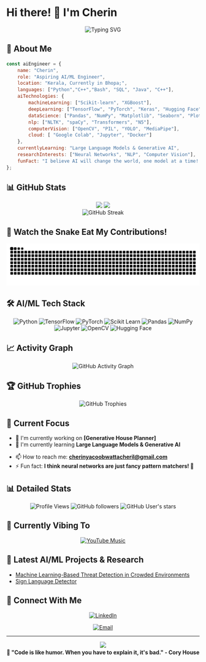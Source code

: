 # Hi there! 👋 I'm Cherin

<div align="center">
  <img src="https://readme-typing-svg.herokuapp.com?font=Fira+Code&pause=1000&color=00D4AA&center=true&vCenter=true&width=435&lines=AI+%26+ML+Engineer;Data+Science+Enthusiast;Building+Intelligent+Systems;Always+exploring+new+algorithms!" alt="Typing SVG" />
</div>

## 🚀 About Me

```javascript
const aiEngineer = {
    name: "Cherin",
    role: "Aspiring AI/ML Engineer",
    location: "Kerala, Currently in Bhopa;",
    languages: ["Python","C++","Bash", "SQL", "Java", "C++"],
    aiTechnologies: {
        machineLearning: ["Scikit-learn", "XGBoost"],
        deepLearning: ["TensorFlow", "PyTorch", "Keras", "Hugging Face"],
        dataScience: ["Pandas", "NumPy", "Matplotlib", "Seaborn", "Plotly"],
        nlp: ["NLTK", "spaCy", "Transformers", "N5"],
        computerVision: ["OpenCV", "PIL", "YOLO", "MediaPipe"],
        cloud: [ "Google Colab", "Jupyter", "Docker"]
    },
    currentlyLearning: "Large Language Models & Generative AI",
    researchInterests: ["Neural Networks", "NLP", "Computer Vision"],
    funFact: "I believe AI will change the world, one model at a time! 🤖"
};
```

## 📊 GitHub Stats

<div align="center">
  <img height="180em" src="https://github-readme-stats.vercel.app/api?username=EnvisDrako&show_icons=true&theme=tokyonight&include_all_commits=true&count_private=true"/>
  <img height="180em" src="https://github-readme-stats.vercel.app/api/top-langs/?username=EnvisDrako&layout=compact&langs_count=8&theme=tokyonight"/>
</div>

<div align="center">
  <img src="https://github-readme-streak-stats.herokuapp.com/?user=EnvisDrako&theme=tokyonight" alt="GitHub Streak" />
</div>

## 🐍 Watch the Snake Eat My Contributions!

<div align="center">
  <img src="https://raw.githubusercontent.com/EnvisDrako/EnvisDrako/output/snake.svg" alt="Snake animation" />
</div>

## 🛠️ AI/ML Tech Stack

<div align="center">
  
![Python](https://img.shields.io/badge/-Python-3776AB?style=for-the-badge&logo=python&logoColor=white)
![TensorFlow](https://img.shields.io/badge/-TensorFlow-FF6F00?style=for-the-badge&logo=tensorflow&logoColor=white)
![PyTorch](https://img.shields.io/badge/-PyTorch-EE4C2C?style=for-the-badge&logo=pytorch&logoColor=white)
![Scikit Learn](https://img.shields.io/badge/-Scikit%20Learn-F7931E?style=for-the-badge&logo=scikit-learn&logoColor=white)
![Pandas](https://img.shields.io/badge/-Pandas-150458?style=for-the-badge&logo=pandas&logoColor=white)
![NumPy](https://img.shields.io/badge/-NumPy-013243?style=for-the-badge&logo=numpy&logoColor=white)
![Jupyter](https://img.shields.io/badge/-Jupyter-F37626?style=for-the-badge&logo=jupyter&logoColor=white)
![OpenCV](https://img.shields.io/badge/-OpenCV-5C3EE8?style=for-the-badge&logo=opencv&logoColor=white)
![Hugging Face](https://img.shields.io/badge/-🤗%20Hugging%20Face-FFD21E?style=for-the-badge&logoColor=black)

</div>

## 📈 Activity Graph

<div align="center">
  <img src="https://github-readme-activity-graph.vercel.app/graph?username=EnvisDrako&theme=tokyo-night&bg_color=1a1b27&color=00d4aa&line=00d4aa&point=ffffff" alt="GitHub Activity Graph" />
</div>

## 🏆 GitHub Trophies

<div align="center">
  <img src="https://github-profile-trophy.vercel.app/?username=EnvisDrako&theme=tokyonight&row=1&column=6&margin-h=8&margin-w=8&no-bg=false&no-frame=false" alt="GitHub Trophies" />
</div>

## 🎯 Current Focus

- 🔭 I'm currently working on **[Generative House Planner]**
- 🌱 I'm currently learning **Large Language Models & Generative AI**
<!-- - 👯 I'm looking to collaborate on **AI/ML Research Projects** -->
<!-- - 💬 Ask me about **Machine Learning, Deep Learning, Data Science** -->
- 📫 How to reach me: **cherinyacoobwattacheril@gmail.com**
- ⚡ Fun fact: **I think neural networks are just fancy pattern matchers! 🧠**

## 📊 Detailed Stats

<div align="center">
  
![Profile Views](https://komarev.com/ghpvc/?username=EnvisDrako&color=brightgreen&style=for-the-badge)
![GitHub followers](https://img.shields.io/github/followers/EnvisDrako?style=for-the-badge&color=blue)
![GitHub User's stars](https://img.shields.io/github/stars/EnvisDrako?style=for-the-badge&color=yellow)

</div>

## 🎵 Currently Vibing To

<div align="center">
  
[![YouTube Music](https://img.shields.io/badge/YouTube%20Music-FF0000?style=for-the-badge&logo=youtube-music&logoColor=white)](https://music.youtube.com/watch?v=5wm9r4XAOV0&si=7qJFwzU4heNZks1C)

</div>

## 📝 Latest AI/ML Projects & Research

<!-- BLOG-POST-LIST:START -->
- [Machine Learning-Based Threat Detection in Crowded Environments](https://ieeexplore.ieee.org/abstract/document/11026626)
- [Sign Language Detector](https://github.com/EnvisDrako/Sign-Language-Detection)
<!-- BLOG-POST-LIST:END -->

## 🤝 Connect With Me

<div align="center">
  
[![LinkedIn](https://img.shields.io/badge/-LinkedIn-0077B5?style=for-the-badge&logo=linkedin&logoColor=white)](https://www.linkedin.com/in/cherin-yacoob-648546251)
<!-- [![Twitter](https://img.shields.io/badge/-Twitter-1DA1F2?style=for-the-badge&logo=twitter&logoColor=white)](https://twitter.com/YOUR_TWITTER)
[![Portfolio](https://img.shields.io/badge/-Portfolio-000000?style=for-the-badge&logo=react&logoColor=white)](https://your-portfolio.com) -->
[![Email](https://img.shields.io/badge/-Email-D14836?style=for-the-badge&logo=gmail&logoColor=white)](mailto:cherinyacoobwattacheril@gmail.com)

</div>

---

<div align="center">
  <img src="https://capsule-render.vercel.app/api?type=waving&color=gradient&height=100&section=footer" />
</div>

<div align="center">
  <b>💫 "Code is like humor. When you have to explain it, it's bad." - Cory House</b>
</div>
